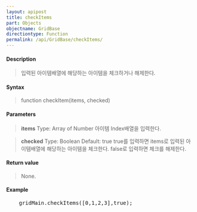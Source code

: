```yaml
---
layout: apipost
title: checkItems
part: Objects
objectname: GridBase
directiontype: Function
permalink: /api/GridBase/checkItems/
---
```



#### Description

> 입력된 아이템배열에 해당하는 아이템을 체크하거나 해제한다.

#### Syntax

> function checkItem(items, checked)

#### Parameters

> **items**
> Type: Array of Number
> 아이템 Index배열을 입력한다.

> **checked**
> Type: Boolean
> Default: true
> true를 입력하면 items로 입력된 아이템배열에 해당하는 아이템을 체크한다. false로 입력하면 체크를 해제한다.


#### Return value

> None.

#### Example

<pre class="prettyprint">
    gridMain.checkItems([0,1,2,3],true);    
</pre>

